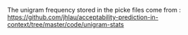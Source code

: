 The unigram frequency stored in the picke files come from :
https://github.com/jhlau/acceptability-prediction-in-context/tree/master/code/unigram-stats
